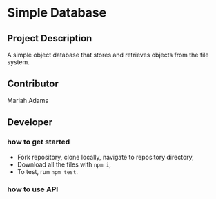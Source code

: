 # Simple Database

## Project Description
A simple object database that stores and retrieves objects from the file system.

## Contributor
Mariah Adams

## Developer

### how to get started
* Fork repository, clone locally, navigate to repository directory,
* Download all the files with `npm i`,
* To test, run `npm test`. 

### how to use API